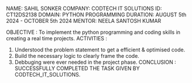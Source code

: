 NAME: SAHIL SONKER
COMPANY: CODTECH IT SOLUTIONS
ID: CT12DS2138
DOMAIN: PYTHON PROGRAMMING
DURATION: AUGUST 5th 2024 - OCTOBER 5th 2024
MENTOR: NEELA SANTOSH KUMAR

OBJECTIVE :
To implement the python programming and coding skills in creating a real time projects.
ACTIVITIES :
1) Understood the problem statement to get a efficient & optimised code.
2) Build the necessary logic to clearly frame the code.
3) Debbuging were ever needed in the project phase.
CONCLUSION :
SUCCESSFULLY COMPLETED THE TASK GIVEN BY CODTECH_IT_SOLUTIONS.    

